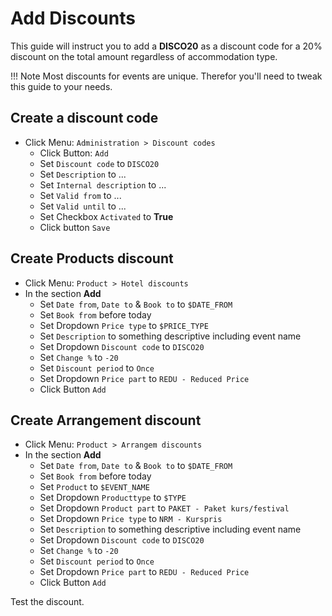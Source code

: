 # Add Discounts

This guide will instruct you to add a **DISCO20** as a discount code for a 20% discount on the total amount regardless of accommodation type.

!!! Note
    Most discounts for events are unique. Therefor you'll need to tweak this guide to your needs. 

## Create a discount code
* Click Menu: `Administration > Discount codes`
    * Click Button: `Add`
    * Set `Discount code` to `DISCO20`
    * Set `Description` to ...
    * Set `Internal description` to ...
    * Set `Valid from` to ...
    * Set `Valid until` to ...
    * Set Checkbox `Activated` to **True** 
    * Click button `Save`


## Create Products discount
* Click Menu: `Product > Hotel discounts`
* In the section **Add**
    - Set `Date from`, `Date to` & `Book to` to `$DATE_FROM`
    - Set `Book from` before today
    - Set Dropdown `Price type` to `$PRICE_TYPE`
    - Set `Description` to something descriptive including event name
    - Set Dropdown `Discount code` to `DISCO20`
    - Set `Change %` to `-20`
    - Set `Discount period` to `Once`
    - Set Dropdown `Price part` to `REDU - Reduced Price`
    - Click Button `Add`

## Create Arrangement discount
* Click Menu: `Product > Arrangem discounts`
* In the section **Add**
    - Set `Date from`, `Date to` & `Book to` to `$DATE_FROM`
    - Set `Book from` before today
    - Set `Product` to `$EVENT_NAME`
    - Set Dropdown `Producttype` to `$TYPE`
    - Set Dropdown `Product part` to `PAKET - Paket kurs/festival`
    - Set Dropdown `Price type` to `NRM - Kurspris`
    - Set `Description` to something descriptive including event name
    - Set Dropdown `Discount code` to `DISCO20`
    - Set `Change %` to `-20`
    - Set `Discount period` to `Once`
    - Set Dropdown `Price part` to `REDU - Reduced Price`
    - Click Button `Add`

Test the discount.


